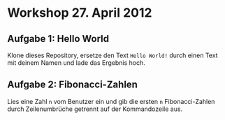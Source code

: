 # Workshop 27. April 2012

## Aufgabe 1: Hello World

Klone dieses Repository, ersetze den Text `Hello World!` durch einen Text mit deinem Namen und lade das Ergebnis hoch.


## Aufgabe 2: Fibonacci-Zahlen

Lies eine Zahl `n` vom Benutzer ein und gib die ersten `n` Fibonacci-Zahlen durch Zeilenumbrüche getrennt auf der Kommandozeile aus.